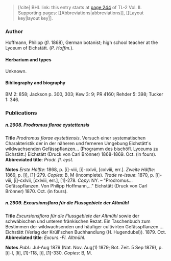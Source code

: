 > [!cite] BHL link: this entry starts at [page 244](https://www.biodiversitylibrary.org/item/103253#page/270/mode/1up) of TL-2 Vol. II.
> Supporting pages: [[Abbreviations|abbreviations]], [[Layout key|layout key]].

### Author

Hoffmann, Philipp (*fl*. 1868), German botanist; high school teacher at the Lyceum of Eichstätt. (*P. Hoffm.*).

#### Herbarium and types

Unknown.

#### Bibliography and biography

BM 2: 858; Jackson p. 300, 303; Kew 3: 9; PR 4160; Rehder 5: 398; Tucker 1: 346.

### Publications

##### n.2908. Prodromus florae eystettensis

**Title**
*Prodromus florae eystettensis*. Versuch einer systematischen Charakteristik der in der näheren und ferneren Umgebung Eichstätt's wildwachsenden Gefässpflanzen... (Programm des bischöfl. Lyceums zu Eichstätt.) Eichstätt (Druck von Carl Brönner) 1868-1869. Oct. (in fours).
**Abbreviated title**: *Prodr. fl. eyst.*

**Notes**
*Erste Hälfte*: 1868, p. \[i\]-viii, \[i\]-cxlvii, \[cxlviii, err.\].
*Zweite Hälfte*: 1869, p. \[i\], \[1\]-279.
*Copies*: B, M (incomplete).
*Trade re-issue*: 1870, p. \[i\]-viii, \[i\]-cxlvii, \[cxlviii, err.\], \[1\]-278. *Copy*: NY. – "Prodromus... Gefässpflanzen. Von Philipp Hoffmann,..." Eichstätt (Druck von Carl Brönner) 1870. Oct. (in fours).

##### n.2909. Excursionsflora für die Flussgebiete der Altmühl

**Title**
*Excursionsflora für die Flussgebiete der Altmühl* sowie der schwäbischen und unteren fränkischen Rezat. Ein Taschenbuch zum Bestimmen der wildwachsenden und häufiger cultivirten Gefässpflanzen.... Eichstätt (Verlag der Krüll'schen Buchhandlung (H. Hugendubel)). 1879. Oct.
**Abbreviated title**: *Excurs.-Fl. Altmühl*.

**Notes**
*Publ*.: Jul-Aug 1879 (Nat. Nov. Aug(1) 1879; Bot. Zeit. 5 Sep 1879), p. \[i\]-l, \[li\], \[1\]-118, \[i\], \[1\]-330. *Copies*: B, M.

